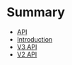 # Summary

* [API](api.md)
* [Introduction](README.md)
* [V3 API](v3-api.md)
* [V2 API](v2-api.md)

